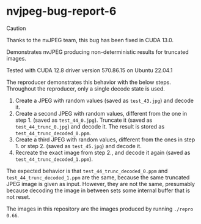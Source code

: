 # nvjpeg-bug-report-6

> [!CAUTION]
> Thanks to the nvJPEG team, this bug has been fixed in CUDA 13.0.

Demonstrates nvJPEG producing non-deterministic results for truncated images.

Tested with CUDA 12.8 driver version 570.86.15 on Ubuntu 22.04.1

The reproducer demonstrates this behavior with the below steps. Throughout the reproducer, only a single decode state is used.
1. Create a JPEG with random values (saved as `test_43.jpg`) and decode it.
2. Create a second JPEG with random values, different from the one in step 1. (saved as `test_44_0.jpg`). Truncate it (saved as `test_44_trunc_0.jpg`) and decode it. The result is stored as `test_44_trunc_decoded_0.ppm`.
3. Create a third JPEG with random values, different from the ones in step 1. or step 2. (saved as `test_45.jpg`) and decode it.
4. Recreate the exact image from step 2., and decode it again (saved as `test_44_trunc_decoded_1.ppm`).

The expected behavior is that `test_44_trunc_decoded_0.ppm` and `test_44_trunc_decoded_1.ppm` are the same, because the same truncated JPEG image is given as input. However, they are not the same, presumably because decoding the image in between sets some internal buffer that is not reset.

The images in this repository are the images produced by running `./repro 0.66`.
